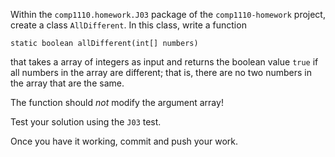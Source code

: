 
Within the `comp1110.homework.J03` package of the `comp1110-homework` project,
create a class `AllDifferent`. In this class, write a function

```
static boolean allDifferent(int[] numbers)
```

that takes a array of integers as input and returns the boolean value
`true` if all numbers in the array are different; that is, there are
no two numbers in the array that are the same.

The function should _not_ modify the argument array!

Test your solution using the `J03` test.

Once you have it working, commit and push your work.
